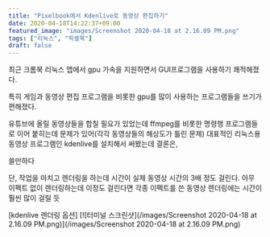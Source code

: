 ```yaml
---
title: "Pixelbook에서 Kdenlive로 동영상 편집하기"
date: 2020-04-18T14:22:37+09:00
featured_image: "images/Screenshot 2020-04-18 at 2.16.09 PM.png"
tags: ["리눅스", "픽셀북"]
draft: false
---
```


최근 크롬북 리눅스 앱에서 gpu 가속을 지원하면서 GUI프로그램을 사용하기 쾌적해졌다.

특히 게임과 동영상 편집 프로그램을 비롯한 gpu를 많이 사용하는 프로그램들을 쓰기가 편해졌다.

유튜브에 올릴 동영상들을 합칠 필요가 있었는데 ffmpeg를 비롯한 명령행 프로그램들로 이어 붙히는데 문제가 있어(각각 동영상들의 해상도가 틀린 문제) 대표적인 리눅스용 동영상 프로그램인 kdenlive를 설치해서 써봤는데 결론은,

쓸만하다

단, 작업을 마치고 렌더링을 하는데 시간이 실제 동영상 시간의 3배 정도 걸린다. 
아무 이펙트 없이 렌더링하는데 이정도 걸린다면 각종 이펙트를 쓴 동영상 렌더링에는 시간이 훨씬 많이 걸릴 듯

[kdenlive 렌더링 옵션]
[![터미널 스크린샷](/images/Screenshot 2020-04-18 at 2.16.09 PM.png)](/images/Screenshot 2020-04-18 at 2.16.09 PM.png)
